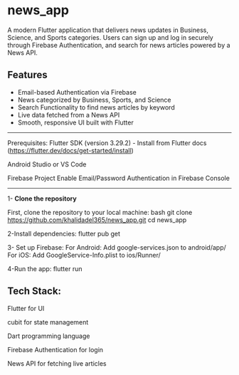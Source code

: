 # news_app

A modern Flutter application that delivers  news updates in Business, Science, and Sports categories. Users can sign up and log in securely through Firebase Authentication, and search for news articles powered by a 
 News API.

## Features
- Email-based Authentication via Firebase
- News categorized by Business, Sports, and Science
- Search Functionality to find news articles by keyword
- Live data fetched from a News API
- Smooth, responsive UI built with Flutter

---

Prerequisites:
Flutter SDK (version 3.29.2) - Install from Flutter docs (https://flutter.dev/docs/get-started/install)

Android Studio or VS Code

Firebase Project Enable Email/Password Authentication in Firebase Console

---

1- **Clone the repository**

   First, clone the repository to your local machine:
   bash
   git clone https://github.com/khalidadel365/news_app.git
   cd news_app

2-Install dependencies:
flutter pub get

3- Set up Firebase:
For Android: Add google-services.json to android/app/
For iOS: Add GoogleService-Info.plist to ios/Runner/

4-Run the app:
flutter run

## Tech Stack:

Flutter for UI

cubit for state management

Dart programming language

Firebase Authentication for login

News API for fetching live articles

